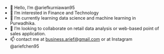 - 👋 Hello, I’m @ariefkurniawan95
- 👀 I’m interested in Finance and Technology
- 🌱 I’m currently learning data science and machine learning in Purwadhika.
- 💞️ I’m looking to collaborate on retail data analysis or web-based point of sales application.
- 📫 contact me at business.arief@gmail.com or at Instagram @ariefchen95

<!---
ariefkurniawan95/ariefkurniawan95 is a ✨ special ✨ repository because its `README.md` (this file) appears on your GitHub profile.
You can click the Preview link to take a look at your changes.
--->

